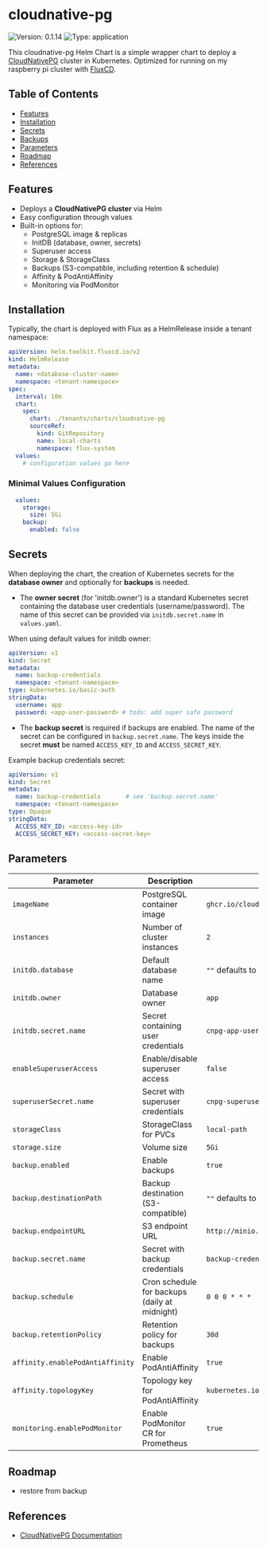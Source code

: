 # cloudnative-pg

![Version: 0.1.14](https://img.shields.io/badge/Version-0.1.14-informational?style=flat-square) ![Type: application](https://img.shields.io/badge/Type-application-informational?style=flat-square)

This cloudnative-pg Helm Chart is a simple wrapper chart to deploy a [CloudNativePG](https://cloudnative-pg.io) cluster in Kubernetes.
Optimized for running on my raspberry pi cluster  with [FluxCD](https://fluxcd.io).

## Table of Contents

- [Features](#features)
- [Installation](#installation)
- [Secrets](#secrets)
- [Backups](#backups)
- [Parameters](#parameters)
- [Roadmap](#roadmap)
- [References](#references)

## Features

- Deploys a **CloudNativePG cluster** via Helm
- Easy configuration through values
- Built-in options for:
  - PostgreSQL image & replicas
  - InitDB (database, owner, secrets)
  - Superuser access
  - Storage & StorageClass
  - Backups (S3-compatible, including retention & schedule)
  - Affinity & PodAntiAffinity
  - Monitoring via PodMonitor

## Installation

Typically, the chart is deployed with Flux as a HelmRelease inside a tenant namespace:

```yaml
apiVersion: helm.toolkit.fluxcd.io/v2
kind: HelmRelease
metadata:
  name: <database-cluster-name>
  namespace: <tenant-namespace>
spec:
  interval: 10m
  chart:
    spec:
      chart: ./tenants/charts/cloudnative-pg
      sourceRef:
        kind: GitRepository
        name: local-charts
        namespace: flux-system
  values:
    # configuration values go here
```

### Minimal Values Configuration

```yaml
  values:
    storage:
      size: 5Gi
    backup:
      enabled: false
```

## Secrets

When deploying the chart, the creation of Kubernetes secrets for the **database owner** and optionally for **backups** is needed.

- The **owner secret** (for 'initdb.owner') is a standard Kubernetes secret containing the database user credentials (username/password). The name of this secret can be provided via `initdb.secret.name` in `values.yaml`.

When using default values for initdb owner:

```yaml
apiVersion: v1
kind: Secret
metadata:
  name: backup-credentials
  namespace: <tenant-namespace>
type: kubernetes.io/basic-auth
stringData:
  username: app
  password: <app-user-password> # todo: add super safe password
```

- The **backup secret** is required if backups are enabled. The name of the secret can be configured in `backup.secret.name`. The keys inside the secret **must** be named `ACCESS_KEY_ID` and `ACCESS_SECRET_KEY`.

Example backup credentials secret:

```yaml
apiVersion: v1
kind: Secret
metadata:
  name: backup-credentials       # see 'backup.secret.name'
  namespace: <tenant-namespace>
type: Opaque
stringData:
  ACCESS_KEY_ID: <access-key-id>
  ACCESS_SECRET_KEY: <access-secret-key>
```

## Parameters

| Parameter                | Description                                      | Default |
|---------------------------|--------------------------------------------------|---------|
| `imageName`               | PostgreSQL container image                       | `ghcr.io/cloudnative-pg/postgresql:17.5` |
| `instances`               | Number of cluster instances                      | `2` |
| `initdb.database`         | Default database name                            | `""` defaults to release name |
| `initdb.owner`            | Database owner                                   | `app` |
| `initdb.secret.name`      | Secret containing user credentials               | `cnpg-app-user` |
| `enableSuperuserAccess`   | Enable/disable superuser access                  | `false` |
| `superuserSecret.name`    | Secret with superuser credentials                | `cnpg-superuser` |
| `storageClass`            | StorageClass for PVCs                            | `local-path` |
| `storage.size`            | Volume size                                      | `5Gi` |
| `backup.enabled`          | Enable backups                                   | `true` |
| `backup.destinationPath`  | Backup destination (S3-compatible)               | `""` defaults to s3://release-name/ |
| `backup.endpointURL`      | S3 endpoint URL                                  | `http://minio.minio.svc.cluster.local:9000` |
| `backup.secret.name`      | Secret with backup credentials                   | `backup-credentials` |
| `backup.schedule`         | Cron schedule for backups (daily at midnight)    | `0 0 0 * * *` |
| `backup.retentionPolicy`  | Retention policy for backups                     | `30d` |
| `affinity.enablePodAntiAffinity` | Enable PodAntiAffinity                    | `true` |
| `affinity.topologyKey`    | Topology key for PodAntiAffinity                 | `kubernetes.io/hostname` |
| `monitoring.enablePodMonitor` | Enable PodMonitor CR for Prometheus          | `true` |

## Roadmap

- restore from backup

## References

- [CloudNativePG Documentation](https://cloudnative-pg.io/documentation/) 
